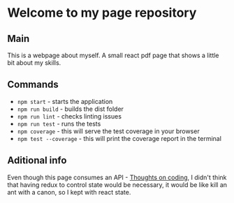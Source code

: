 # Welcome to my page repository

## Main

This is a webpage about myself. A small react pdf page that shows a little bit about my skills.

## Commands
 - `npm start` - starts the application
 - `npm run build` - builds the dist folder
 - `npm run lint` - checks linting issues
 - `npm run test` - runs the tests
 - `npm coverage` - this will serve the test coverage in your browser
 - `npm test --coverage` - this will print the coverage report in the terminal

## Aditional info

Even though this page consumes an API - [Thoughts on coding](http://thoughtsoncoding.com/api), I didn't think that having redux to control state would be necessary, it would be like kill an ant with a canon, so I kept with react state.